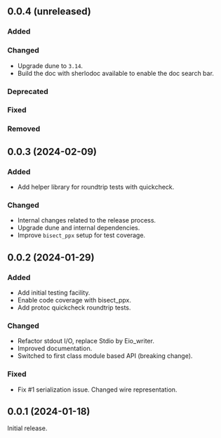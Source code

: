 ## 0.0.4 (unreleased)

### Added

### Changed

- Upgrade dune to `3.14`.
- Build the doc with sherlodoc available to enable the doc search bar.

### Deprecated

### Fixed

### Removed

## 0.0.3 (2024-02-09)

### Added

- Add helper library for roundtrip tests with quickcheck.

### Changed

- Internal changes related to the release process.
- Upgrade dune and internal dependencies.
- Improve `bisect_ppx` setup for test coverage.

## 0.0.2 (2024-01-29)

### Added

- Add initial testing facility.
- Enable code coverage with bisect_ppx.
- Add protoc quickcheck roundtrip tests.

### Changed

- Refactor stdout I/O, replace Stdio by Eio_writer.
- Improved documentation.
- Switched to first class module based API (breaking change).

### Fixed

- Fix #1 serialization issue. Changed wire representation.

## 0.0.1 (2024-01-18)

Initial release.
